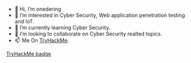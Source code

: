 - 👋 Hi, I’m onedering
- 👀 I’m interested in Cyber Security, Web application penetration testing and IoT.
- 🌱 I’m currently learning Cyber Security.
- 💞️ I’m looking to collaborate on Cyber Security realted topics.
- 📫 Me On [TryHackMe](https://tryhackme.com/p/kloneryga).

[TryHackMe badge](https://tryhackme-badges.s3.amazonaws.com/kloneryga.png)
